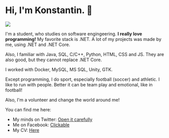 # Hi, I'm Konstantin. 👋

![](https://habrastorage.org/webt/wm/4z/qf/wm4zqf8cj_xjk8jx-qvzctlxbmu.jpeg)

I'm a student, who studies on software engingeering. **I really love programming!** My favorite stack is .NET. A lot of my projects was made by me, using .NET and .NET Core.

Also, I familiar with Java, SQL, C/C++, Python, HTML, CSS and JS. They are also good, but they cannot replace .NET Core. 

I worked with Docker, MySQL, MS SQL, Unity, GTK. 

Except programming, I do sport, especially football (soccer) and athletic. I like to run with people. Better it can be team play and emotional, like in football!

Also, I'm a volunteer and change the world around me!

You can find me here:

- My minds on Twitter: [Open it carefully](https://twitter.com/hunter_programm)
- Me on Facebook: [Clickable](https://www.facebook.com/people/Konstantin-Sharykin/100010356492384)
- My CV: [Here](https://github.com/hunterlan/hunterlan/blob/master/MyCV.pdf)
